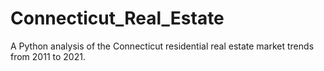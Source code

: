 # Connecticut_Real_Estate
A Python analysis of the Connecticut residential real estate market trends from 2011 to 2021.
